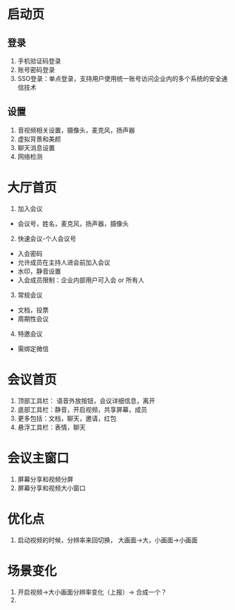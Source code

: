 # 启动页
## 登录
1. 手机验证码登录
2. 账号密码登录
3. SSO登录：单点登录，支持用户使用统一账号访问企业内的多个系统的安全通信技术

## 设置
1. 音视频相关设置，摄像头，麦克风，扬声器
2. 虚拟背景和美颜
3. 聊天消息设置
4. 网络检测

# 大厅首页
1. 加入会议
- 会议号，姓名，麦克风，扬声器，摄像头

2. 快速会议-个人会议号
- 入会密码
- 允许成员在主持人进会前加入会议
- 水印，静音设置
- 入会成员限制：企业内部用户可入会 or 所有人

3. 常规会议
- 文档，投票
- 周期性会议

4. 特邀会议
- 需绑定微信

# 会议首页
1. 顶部工具栏： 语音外放按钮，会议详细信息，离开
2. 底部工具栏：静音，开启视频，共享屏幕，成员
3. 更多包括：文档，聊天，邀请，红包
4. 悬浮工具栏：表情，聊天

# 会议主窗口
1. 屏幕分享和视频分屏
2. 屏幕分享和视频大小窗口

# 优化点
1. 启动视频的时候，分辨率来回切换， 大画面->大，小画面->小画面

# 场景变化
1. 开启视频->大小画面分辨率变化（上报）-> 合成一个？
2. 
